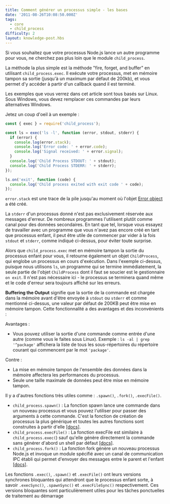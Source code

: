 ```yaml
---
title: Comment générer un processus simple - les bases
date: '2011-08-26T10:08:50.000Z'
tags:
  - core
  - child_process
difficulty: 2
layout: knowledge-post.hbs
---
```


Si vous souhaitez que votre processus Node.js lance un autre programme pour vous, ne cherchez pas plus loin que le module `child_process`.

La méthode la plus simple est la méthode "fire, forget, and buffer" en utilisant `child_process.exec`. Il exécute votre processus, met en mémoire tampon sa sortie (jusqu'à un maximum par défaut de 200kb), et vous permet d'y accéder à partir d'un callback quand il est terminé.

Les exemples que vous verrez dans cet article sont tous basés sur Linux. Sous Windows, vous devez remplacer ces commandes par leurs alternatives Windows.

Jetez un coup d'oeil à un exemple :

```js
const { exec } = require('child_process');

const ls = exec('ls -l', function (error, stdout, stderr) {
  if (error) {
    console.log(error.stack);
    console.log('Error code: ' + error.code);
    console.log('Signal received: ' + error.signal);
  }
  console.log('Child Process STDOUT: ' + stdout);
  console.log('Child Process STDERR: ' + stderr);
});

ls.on('exit', function (code) {
  console.log('Child process exited with exit code ' + code);
});
```

`error.stack` est une trace de la pile jusqu'au moment où l'objet [Error object](/fr/knowledge/errors/what-is-the-error-object/) a été créé.

La `stderr` d'un processus donné n'est pas exclusivement réservée aux messages d'erreur. De nombreux programmes l'utilisent plutôt comme canal pour des données secondaires. En tant que tel, lorsque vous essayez de travailler avec un programme que vous n'avez pas encore créé en tant que processus enfant, il peut être utile de commencer par vider à la fois `stdout` et `stderr`, comme indiqué ci-dessus, pour éviter toute surprise.

Alors que `child_process.exec` met en mémoire tampon la sortie du processus enfant pour vous, il retourne également un objet `ChildProcess`, qui englobe un processus en cours d'exécution. Dans l'exemple ci-dessus, puisque nous utilisons `ls`, un programme qui se termine immédiatement, la seule partie de l'objet `ChildProcess` dont il faut se soucier est le gestionnaire `on exit`. Il n'est pas nécessaire ici - le processus se terminera quand même et le code d'erreur sera toujours affiché sur les erreurs.

**Buffering the Output** signifie que la sortie de la commande est chargée dans la mémoire avant d'être envoyée à `stdout` ou `stderr` et comme mentionné ci-dessus, une valeur par défaut de 200KB peut être mise en mémoire tampon. Cette fonctionnalité a des avantages et des inconvénients :

Avantages :

* Vous pouvez utiliser la sortie d'une commande comme entrée d'une autre (comme vous le faites sous Linux). Exemple : `ls -al | grep '^package'` affichera la liste de tous les sous-répertoires du répertoire courant qui commencent par le mot `'package'`.

Contre :

* La mise en mémoire tampon de l'ensemble des données dans la mémoire affectera les performances du processus.
* Seule une taille maximale de données peut être mise en mémoire tampon.

Il y a d'autres fonctions très utiles comme : `.spawn()`, `.fork()`, `.execFile()`.

* `child_process.spawn()` : La fonction spawn lance une commande dans un nouveau processus et vous pouvez l'utiliser pour passer des arguments à cette commande. C'est la fonction de création de processus la plus générique et toutes les autres fonctions sont construites à partir d'elle [[docs]](https://nodejs.org/api/child_process.html#child_process_child_process).
* `child_process.execFile()` : La fonction execFile est similaire à `child_process.exec(`) sauf qu'elle génère directement la commande sans générer d'abord un shell par défaut [[docs]](https://nodejs.org/api/child_process.html#child_process_child_process_execfile_file_args_options_callback).
* `child_process.fork()` : La fonction fork génère un nouveau processus Node.js et invoque un module spécifié avec un canal de communication IPC établi qui permet d'envoyer des messages entre le parent et l'enfant [[docs]](https://nodejs.org/api/child_process.html#child_process_child_process_fork_modulepath_args_options).

Les fonctions `.exec()`, `.spawn()` et `.execFile()` ont leurs versions synchrones bloquantes qui attendront que le processus enfant sorte, à savoir `.execSync()`, `.spawnSync()` et `.execFileSync()` respectivement. Ces versions bloquantes sont particulièrement utiles pour les tâches ponctuelles de traitement au démarrage
